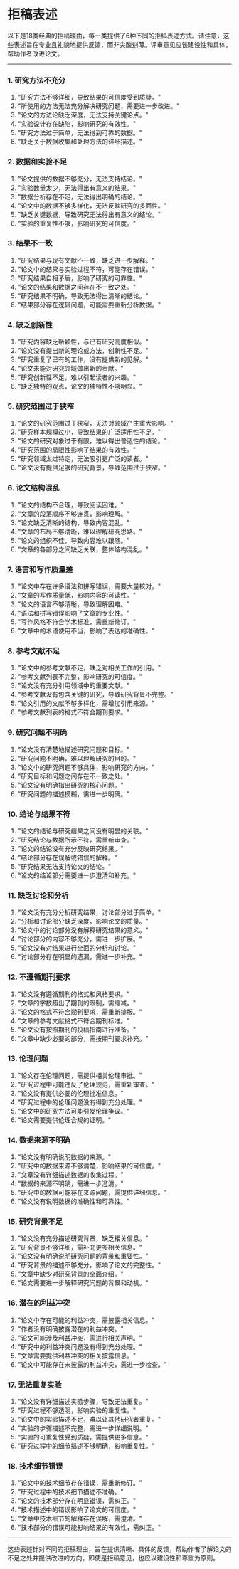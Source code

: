 
# 拒稿表述

以下是18类经典的拒稿理由，每一类提供了6种不同的拒稿表述方式。请注意，这些表述旨在专业且礼貌地提供反馈，而非尖酸刻薄。评审意见应该建设性和具体，帮助作者改进论文。

---

### 1. 研究方法不充分
1. "研究方法不够详细，导致结果的可信度受到质疑。"
2. "所使用的方法无法充分解决研究问题，需要进一步改进。"
3. "论文的方法论缺乏深度，无法支持关键论点。"
4. "实验设计存在缺陷，影响研究的有效性。"
5. "研究方法过于简单，无法得到可靠的数据。"
6. "缺乏关于数据收集和处理方法的详细描述。"

### 2. 数据和实验不足
1. "论文提供的数据不够充分，无法支持结论。"
2. "实验数量太少，无法得出有意义的结果。"
3. "数据分析存在不足，无法得出明确的结论。"
4. "论文中的数据不够多样化，无法反映研究的多面性。"
5. "缺乏关键数据，导致研究无法得出有意义的结论。"
6. "实验的重复性不够，影响研究的可信度。"

### 3. 结果不一致
1. "研究结果与现有文献不一致，缺乏进一步解释。"
2. "论文中的结果与实验过程不符，可能存在错误。"
3. "研究结果自相矛盾，影响了研究的可靠性。"
4. "论文的结果和数据之间存在不一致之处。"
5. "研究结果不明确，导致无法得出清晰的结论。"
6. "结果部分存在逻辑问题，可能需要重新分析数据。"

### 4. 缺乏创新性
1. "研究内容缺乏新颖性，与已有研究高度相似。"
2. "论文没有提出新的理论或方法，创新性不足。"
3. "研究重复了已有的工作，没有提供新的见解。"
4. "论文未能对研究领域做出新的贡献。"
5. "研究创新性不足，难以引起读者的兴趣。"
6. "缺乏独特的观点，论文的独特性不够明显。"

### 5. 研究范围过于狭窄
1. "论文的研究范围过于狭窄，无法对领域产生重大影响。"
2. "研究样本规模过小，导致结果的广泛适用性不足。"
3. "论文的研究对象过于有限，难以得出普适性的结论。"
4. "研究范围的局限性影响了结果的有效性。"
5. "研究领域太过特定，无法吸引更广泛的读者。"
6. "论文没有提供足够的研究背景，导致范围过于狭窄。"

### 6. 论文结构混乱
1. "论文的结构不合理，导致阅读困难。"
2. "文章的段落顺序不够连贯，影响理解。"
3. "论文缺乏清晰的结构，导致内容混乱。"
4. "文章的布局不够清晰，难以理解研究思路。"
5. "论文的组织不佳，导致内容难以跟随。"
6. "文章的各部分之间缺乏关联，整体结构混乱。"

### 7. 语言和写作质量差
1. "论文中存在许多语法和拼写错误，需要大量校对。"
2. "文章的写作质量低，影响内容的可读性。"
3. "论文的语言不够清晰，导致理解困难。"
4. "语法和拼写错误影响了文章的专业性。"
5. "写作风格不符合学术标准，需重新修订。"
6. "文章中的术语使用不当，影响了表达的准确性。"

### 8. 参考文献不足
1. "论文中的参考文献不足，缺乏对相关工作的引用。"
2. "参考文献列表不完整，影响研究的可信度。"
3. "论文没有充分引用领域中的重要文献。"
4. "参考文献没有包含关键的研究，导致研究背景不完整。"
5. "论文引用的文献不够多样化，需增加引用来源。"
6. "参考文献列表的格式不符合期刊要求。"

### 9. 研究问题不明确
1. "论文没有清楚地描述研究问题和目标。"
2. "研究问题不明确，难以理解研究的目的。"
3. "论文中的研究问题不够具体，影响研究的方向。"
4. "研究目标和问题之间存在不一致之处。"
5. "论文没有明确指出研究的核心问题。"
6. "研究问题的描述模糊，需进一步明确。"

### 10. 结论与结果不符
1. "论文的结论与研究结果之间没有明显的关联。"
2. "研究结论与数据所示不符，需重新审查。"
3. "论文的结论没有充分反映研究结果。"
4. "结论部分存在误解或错误的解释。"
5. "研究结果无法支持论文的结论。"
6. "论文的结论部分需要进一步澄清和补充。"

### 11. 缺乏讨论和分析
1. "论文没有充分分析研究结果，讨论部分过于简单。"
2. "分析和讨论部分缺乏深度，影响论文的质量。"
3. "论文中的讨论部分没有解释研究结果的意义。"
4. "讨论部分的内容不够充分，需进一步扩展。"
5. "论文没有对结果进行全面的分析和讨论。"
6. "讨论部分存在明显的遗漏，需进一步补充。"

### 12. 不遵循期刊要求
1. "论文没有遵循期刊的格式和风格要求。"
2. "文章的字数超出了期刊的限制，需缩减。"
3. "论文的格式不符合期刊要求，需重新排版。"
4. "文章的参考文献格式不符合期刊标准。"
5. "论文没有按照期刊的投稿指南进行准备。"
6. "文章中缺少必要的部分，需按期刊要求补充。"

### 13. 伦理问题
1. "论文存在伦理问题，需提供相关伦理审批。"
2. "研究过程中可能违反了伦理规范，需重新审查。"
3. "论文没有提供必要的伦理批准信息。"
4. "研究过程中的伦理问题没有得到充分处理。"
5. "论文中的研究方法可能引发伦理争议。"
6. "论文需要提供伦理合规的证明。"

### 14. 数据来源不明确
1. "论文没有明确说明数据的来源。"
2. "研究中的数据来源不够清楚，影响结果的可信度。"
3. "文章没有详细描述数据的收集过程。"
4. "数据的来源不明确，需进一步澄清。"
5. "研究中的数据可能存在来源问题，需提供详细信息。"
6. "论文没有说明数据的准确性和可靠性。"

### 15. 研究背景不足
1. "论文没有充分描述研究背景，缺乏相关信息。"
2. "研究背景不够详细，需补充更多相关信息。"
3. "论文没有明确说明研究问题的背景和重要性。"
4. "研究背景的描述不够充分，影响了论文的完整性。"
5. "文章中缺少对研究背景的全面介绍。"
6. "论文需要进一步解释研究问题的背景和动机。"

### 16. 潜在的利益冲突
1. "论文中存在可能的利益冲突，需披露相关信息。"
2. "作者没有明确披露潜在的利益冲突。"
3. "论文可能涉及利益冲突，需进行相关声明。"
4. "研究中的利益冲突问题没有得到充分处理。"
5. "文章需要提供利益冲突的相关披露信息。"
6. "论文中可能存在未披露的利益冲突，需进一步检查。"

### 17. 无法重复实验
1. "论文没有详细描述实验步骤，导致无法重复。"
2. "研究过程不够透明，影响实验的重复性。"
3. "论文中的实验描述不足，难以让其他研究者重复。"
4. "实验的步骤描述不完整，需进一步详细说明。"
5. "实验的可重复性受到质疑，需提供更多信息。"
6. "研究过程中的细节描述不够明确，影响重复性。"

### 18. 技术细节错误
1. "论文中的技术细节存在错误，需重新修订。"
2. "研究过程中的技术细节描述不准确。"
3. "论文的技术部分存在明显错误，需纠正。"
4. "技术描述中的错误影响了论文的可信度。"
5. "文章中技术细节的解释存在误解，需澄清。"
6. "技术部分的错误可能影响结果的有效性，需纠正。"

---

这些表述针对不同的拒稿理由，旨在提供清晰、具体的反馈，帮助作者了解论文的不足之处并提供改进的方向。即使是拒稿意见，也应以建设性和尊重为原则。
